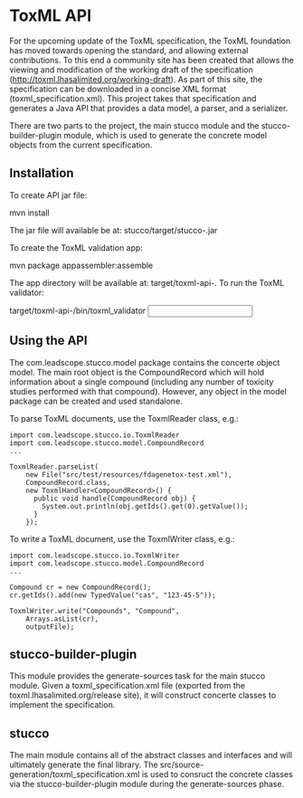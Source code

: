 ToxML API
=========

For the upcoming update of the ToxML specification, the ToxML foundation has moved
towards opening the standard, and allowing external contributions. To this end
a community site has been created that allows the viewing and modification of
the working draft of the specification (http://toxml.lhasalimited.org/working-draft).
As part of this site, the specification can be downloaded in a concise XML format
(toxml_specification.xml). This project takes that specification and generates
a Java API that provides a data model, a parser, and a serializer.

There are two parts to the project, the main stucco module and the
stucco-builder-plugin module, which is used to generate the concrete model objects
from the current specification.

Installation
------------
To create API jar file:

  mvn install

The jar file will available be at: stucco/target/stucco-<version>.jar

To create the ToxML validation app:

  mvn package appassembler:assemble

The app directory will be available at: target/toxml-api-<version>. To run the ToxML validator:

  target/toxml-api-<version>/bin/toxml_validator <input toxml file>


Using the API
-------------
The com.leadscope.stucco.model package contains the concerte object model. The main
root object is the CompoundRecord which will hold information about a single compound
(including any number of toxicity studies performed with that compound). However,
any object in the model package can be created and used standalone.

To parse ToxML documents, use the ToxmlReader class, e.g.:

    import com.leadscope.stucco.io.ToxmlReader
    import com.leadscope.stucco.model.CompoundRecord
    ...

    ToxmlReader.parseList(
        new File("src/test/resources/fdagenetox-test.xml"),
        CompoundRecord.class,
        new ToxmlHandler<CompoundRecord>() {
          public void handle(CompoundRecord obj) {
            System.out.println(obj.getIds().get(0).getValue());
          }
        });

To write a ToxML document, use the ToxmlWriter class, e.g.:

    import com.leadscope.stucco.io.ToxmlWriter
    import com.leadscope.stucco.model.CompoundRecord
    ...

    Compound cr = new CompoundRecord();
    cr.getIds().add(new TypedValue("cas", "123-45-5"));

    ToxmlWriter.write("Compounds", "Compound",
        Arrays.asList(cr),
        outputFile);


stucco-builder-plugin
---------------------
This module provides the generate-sources task for the main stucco module. Given a
toxml_specification.xml file (exported from the toxml.lhasalimited.org/release site),
it will construct concerte classes to implement the specification.

stucco
------
The main module contains all of the abstract classes and interfaces and will ultimately
generate the final library. The src/source-generation/toxml_specification.xml is used
to consruct the concrete classes via the stucco-builder-plugin module during the
generate-sources phase.

